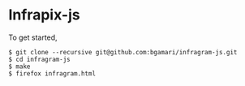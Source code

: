 # Infrapix-js

To get started,

    $ git clone --recursive git@github.com:bgamari/infragram-js.git
    $ cd infragram-js
    $ make
    $ firefox infragram.html
